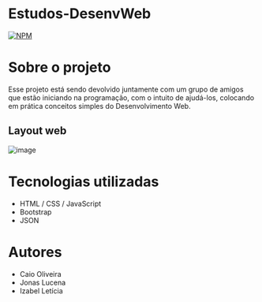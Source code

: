 # Estudos-DesenvWeb
[![NPM](https://img.shields.io/npm/l/react)](https://github.com/caio01/Estudos-DesenvWeb/blob/master/LICENSE) 

# Sobre o projeto

Esse projeto está sendo devolvido juntamente com um grupo de amigos que estão iniciando na programação, com o intuito de ajudá-los, colocando em prática conceitos simples do Desenvolvimento Web.

## Layout web
![image](https://user-images.githubusercontent.com/49879702/207453517-0e21265b-452d-4444-9048-47d0c571aa4d.png)

# Tecnologias utilizadas
- HTML / CSS / JavaScript
- Bootstrap
- JSON

# Autores

- Caio Oliveira
- Jonas Lucena
- Izabel Letícia
